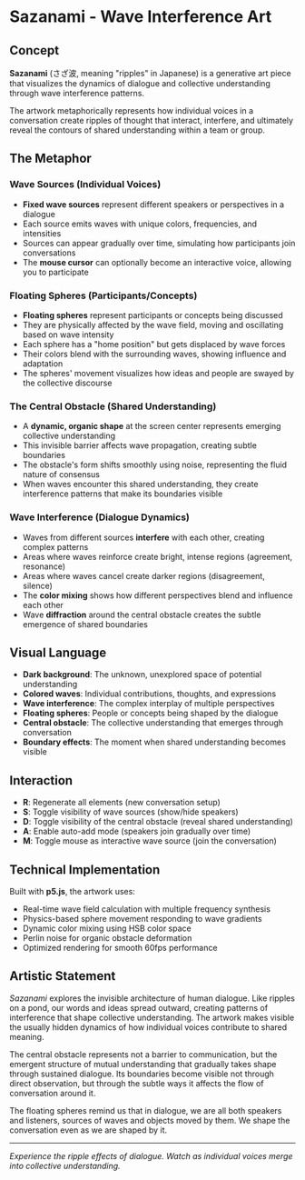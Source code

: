 # Sazanami - Wave Interference Art

## Concept

**Sazanami** (さざ波, meaning "ripples" in Japanese) is a generative art piece that visualizes the dynamics of dialogue and collective understanding through wave interference patterns.

The artwork metaphorically represents how individual voices in a conversation create ripples of thought that interact, interfere, and ultimately reveal the contours of shared understanding within a team or group.

## The Metaphor

### Wave Sources (Individual Voices)
- **Fixed wave sources** represent different speakers or perspectives in a dialogue
- Each source emits waves with unique colors, frequencies, and intensities
- Sources can appear gradually over time, simulating how participants join conversations
- The **mouse cursor** can optionally become an interactive voice, allowing you to participate

### Floating Spheres (Participants/Concepts)
- **Floating spheres** represent participants or concepts being discussed
- They are physically affected by the wave field, moving and oscillating based on wave intensity
- Each sphere has a "home position" but gets displaced by wave forces
- Their colors blend with the surrounding waves, showing influence and adaptation
- The spheres' movement visualizes how ideas and people are swayed by the collective discourse

### The Central Obstacle (Shared Understanding)
- A **dynamic, organic shape** at the screen center represents emerging collective understanding
- This invisible barrier affects wave propagation, creating subtle boundaries
- The obstacle's form shifts smoothly using noise, representing the fluid nature of consensus
- When waves encounter this shared understanding, they create interference patterns that make its boundaries visible

### Wave Interference (Dialogue Dynamics)
- Waves from different sources **interfere** with each other, creating complex patterns
- Areas where waves reinforce create bright, intense regions (agreement, resonance)
- Areas where waves cancel create darker regions (disagreement, silence)
- The **color mixing** shows how different perspectives blend and influence each other
- Wave **diffraction** around the central obstacle creates the subtle emergence of shared boundaries

## Visual Language

- **Dark background**: The unknown, unexplored space of potential understanding
- **Colored waves**: Individual contributions, thoughts, and expressions
- **Wave interference**: The complex interplay of multiple perspectives
- **Floating spheres**: People or concepts being shaped by the dialogue
- **Central obstacle**: The collective understanding that emerges through conversation
- **Boundary effects**: The moment when shared understanding becomes visible

## Interaction

- **R**: Regenerate all elements (new conversation setup)
- **S**: Toggle visibility of wave sources (show/hide speakers)
- **D**: Toggle visibility of the central obstacle (reveal shared understanding)
- **A**: Enable auto-add mode (speakers join gradually over time)
- **M**: Toggle mouse as interactive wave source (join the conversation)

## Technical Implementation

Built with **p5.js**, the artwork uses:
- Real-time wave field calculation with multiple frequency synthesis
- Physics-based sphere movement responding to wave gradients
- Dynamic color mixing using HSB color space
- Perlin noise for organic obstacle deformation
- Optimized rendering for smooth 60fps performance

## Artistic Statement

*Sazanami* explores the invisible architecture of human dialogue. Like ripples on a pond, our words and ideas spread outward, creating patterns of interference that shape collective understanding. The artwork makes visible the usually hidden dynamics of how individual voices contribute to shared meaning.

The central obstacle represents not a barrier to communication, but the emergent structure of mutual understanding that gradually takes shape through sustained dialogue. Its boundaries become visible not through direct observation, but through the subtle ways it affects the flow of conversation around it.

The floating spheres remind us that in dialogue, we are all both speakers and listeners, sources of waves and objects moved by them. We shape the conversation even as we are shaped by it.

---

*Experience the ripple effects of dialogue. Watch as individual voices merge into collective understanding.*
